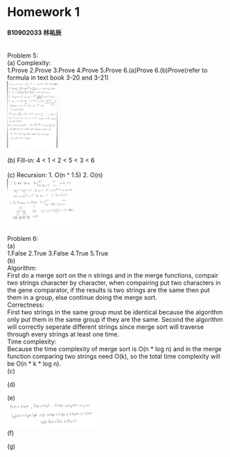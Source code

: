 # Homework 1
#### B10902033 林祐辰
<br>
Problem 5:<br>
(a) Complexity:<br>
1.Prove 2.Prove 3.Prove 4.Prove 5.Prove 6.(a)Prove 6.(b)Prove(refer to formula in text book 3-20 and 3-21)<br>
<img src="./ada_1.jpg" style="zoom:15%" /><br>
<br>
(b) Fill-in: 4 < 1 < 2 < 5 < 3 < 6<br>
<br>
(c) Recursion: 1. O(n ^ 1.5) 2. O(n)<br>
<img src="./ada_2.jpg" style="zoom:15%" /><br>
<br>
Problem 6:<br>
(a)<br>
1.False 2.True 3.False 4.True 5.True<br>
(b)<br>
Algorithm:<br>
First do a merge sort on the n strings and in the merge functions, compair two strings character by character, when compairing put two characters in the gene comparator, if the results is two strings are the same then put them in a group, else continue doing the merge sort.<br>
Correctness:<br>
First two strings in the same group must be identical because the algorithm only put them in the same group if they are the same. Second the algorithm will correctly seperate different strings since merge sort will traverse through every strings at least one time.<br>
Time complexity:<br>
Because the time complexity of merge sort is O(n * log n) and in the merge function comparing two strings need O(k), so the total time complexity will be O(n * k * log n).<br>
(c)<br>

(d)<br>

(e)<br>
<img src="./ada_3.jpg" style="zoom:20%" /><br>
(f)<br>

(g)<br>